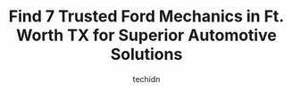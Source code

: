 ---
layout: ampstory
image: https://images.unsplash.com/photo-1508974491678-7ec251d629fd?ixlib=rb-4.0.3&ixid=MnwxMjA3fDB8MHxwaG90by1wYWdlfHx8fGVufDB8fHx8&auto=format&fit=crop&w=640&h=853&q=80
author: techidn
featured: false
description: When it comes to finding reliable automotive experts in Ft. Worth TX, USA, look no further than the 7 best Ford Mechanic in the area. With their exceptional skills and dedication to providin
title: Find 7 Trusted Ford Mechanics in Ft. Worth TX for Superior Automotive Solutions
cover:
   title: Find 7 Trusted Ford Mechanics in Ft. Worth TX for Superior Automotive Solutions
   subtitle: Rickpate
   background: https://images.unsplash.com/photo-1508974491678-7ec251d629fd?ixlib=rb-4.0.3&ixid=MnwxMjA3fDB8MHxwaG90by1wYWdlfHx8fGVufDB8fHx8&auto=format&fit=crop&w=640&h=853&q=80

pages: 
 - layout: thirds
   top: <h1>#1 Rick and Rays Auto Plaza</h1>
   bottom: "<p>Rick and Rays Auto has been a beacon of hope in a time of turmoil for my family and I. Through a series of unfortunate events that saw me without pay from the air force </p>"
   background: https://www.knot35.com/toplist/wp-content/uploads/2023/06/best-ford-mechanic-1-in-ft-worth-tx-1685832679.jpeg
   backgroundblur: true
 - layout: thirds
   top: <h1>#2 Fort Worth Auto Garage</h1>
   bottom: "<p>8851 West Fwy #105, Fort Worth, TX 76116, United States</p>"
   background: https://www.knot35.com/toplist/wp-content/uploads/2023/06/best-ford-mechanic-2-in-ft-worth-tx-1685832680.jpeg
   cta:
      link: https://www.knot35.com/toplist/find-7-trusted-ford-mechanics-in-ft-worth-tx-for-superior-automotive-solutions/
      text: Find 7 Trusted Ford Mechanics in Ft. Worth TX for Superior Automotive Solutions
 - layout: thirds
   top: <h1>#3 Five Star Ford Service Center</h1>
   bottom: "<p>6618 NE Loop 820, Fort Worth, TX 76180, United States</p>"
   background: https://www.knot35.com/toplist/wp-content/uploads/2023/06/best-ford-mechanic-3-in-ft-worth-tx-1685832680.jpeg
   cta:
      link: https://www.knot35.com/toplist/find-7-trusted-ford-mechanics-in-ft-worth-tx-for-superior-automotive-solutions/
      text: Find 7 Trusted Ford Mechanics in Ft. Worth TX for Superior Automotive Solutions
 - layout: thirds
   top: <h1>#4 Fort Worth Autowerks LLC</h1>
   bottom: "<p>7500 W Vickery Blvd Ste C, Fort Worth, TX 76116, United States</p>"
   background: https://images.unsplash.com/photo-1488554378835-f7acf46e6c98?ixlib=rb-4.0.3&ixid=MnwxMjA3fDB8MHxwaG90by1wYWdlfHx8fGVufDB8fHx8&auto=format&fit=crop&w=640&h=853&q=80
   cta:
      link: https://www.knot35.com/toplist/find-7-trusted-ford-mechanics-in-ft-worth-tx-for-superior-automotive-solutions/
      text: Find 7 Trusted Ford Mechanics in Ft. Worth TX for Superior Automotive Solutions
 - layout: thirds
   top: <h1>#5 David McDavid Ford Fort Worth Collision Center</h1>
   bottom: "<p>250 Expedition Dr, Fort Worth, TX 76108, United States</p>"
   background: https://images.unsplash.com/photo-1567360425618-1594206637d2?ixlib=rb-4.0.3&ixid=MnwxMjA3fDB8MHxwaG90by1wYWdlfHx8fGVufDB8fHx8&auto=format&fit=crop&w=640&h=853&q=80
   cta:
      link: https://www.knot35.com/toplist/find-7-trusted-ford-mechanics-in-ft-worth-tx-for-superior-automotive-solutions/
      text: Find 7 Trusted Ford Mechanics in Ft. Worth TX for Superior Automotive Solutions
 - layout: thirds
   top: <h1>#6 Fort Worth Automotive Inc</h1>
   bottom: "<p>4850 Benbrook Blvd, Benbrook, TX 76116, United States</p>"
   background: https://images.unsplash.com/photo-1536745287225-21d689278fd1?ixlib=rb-4.0.3&ixid=MnwxMjA3fDB8MHxwaG90by1wYWdlfHx8fGVufDB8fHx8&auto=format&fit=crop&w=640&h=853&q=80
   cta:
      link: https://www.knot35.com/toplist/find-7-trusted-ford-mechanics-in-ft-worth-tx-for-superior-automotive-solutions/
      text: Find 7 Trusted Ford Mechanics in Ft. Worth TX for Superior Automotive Solutions
 - layout: thirds
   top: <h1>#7 Bolens Automotive</h1>
   bottom: "<p>5200 McCart Ave, Fort Worth, TX 76115, United States</p>"
   background: https://images.unsplash.com/photo-1534312527009-56c7016453e6?ixlib=rb-4.0.3&ixid=MnwxMjA3fDB8MHxwaG90by1wYWdlfHx8fGVufDB8fHx8&auto=format&fit=crop&w=640&h=853&q=80
   cta:
      link: https://www.knot35.com/toplist/find-7-trusted-ford-mechanics-in-ft-worth-tx-for-superior-automotive-solutions/
      text: Find 7 Trusted Ford Mechanics in Ft. Worth TX for Superior Automotive Solutions
 - layout: thirds
   middle: Continue reading...
   background: https://images.unsplash.com/photo-1632260260864-caf7fde5ec36?ixlib=rb-4.0.3&ixid=MnwxMjA3fDB8MHxwaG90by1wYWdlfHx8fGVufDB8fHx8&auto=format&fit=crop&w=640&h=853&q=80
   cta:
      link: https://www.knot35.com/toplist/find-7-trusted-ford-mechanics-in-ft-worth-tx-for-superior-automotive-solutions/
      text: Find 7 Trusted Ford Mechanics in Ft. Worth TX for Superior Automotive Solutions
      
---